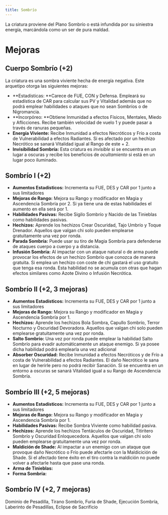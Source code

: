 ```yaml
---
title: Sombrío
---
```


La criatura proviene del Plano Sombrío o está infundida por su siniestra energía, marcándola como un ser de pura maldad. 

# Mejoras

## Cuerpo Sombrío (+2)

La criatura es una sombra viviente hecha de energía negativa. Este arquetipo otorga las siguientes mejoras:

- **Estadísticas: **Carece de FUE, CON y Defensa. Empleará su estadística de CAR para calcular sus PV y Vitalidad además que no podrá emplear habilidades o ataques que no sean Sombríos o de Nigromancia.
- **Incorpóreo: **Obtiene Inmunidad a efectos Físicos, Mentales, Miedo y Aflicciones. Recibe también velocidad de vuelo 1 y puede pasar a través de ranuras pequeñas. 
- **Energía Viviente:** Recibe Inmunidad a efectos Necróticos y Frío a costa de Vulnerabilidad a efectos Radiantes. Si es afectado por un hechizo Necrótico se sanará Vitalidad igual al Rango de este + 2.
- **Invisibilidad Sombría:** Esta criatura es *invisible* si se encuentra en un lugar a oscuras y recibe los beneficios de *ocultamiento* si está en un lugar poco iluminado.

## Sombrío I (+2)

- **Aumentos Estadísticos:** Incrementa su FUE, DES y CAR por 1 junto a sus limitadores
- **Mejoras de Rango:** Mejora su Rango y modificador en Magia y Ascendencia Sombría por 2. Si ya tiene una de estas habilidades el aumento en ella será por 1. 
- **Habilidades Pasivas:** Recibe Sigilo Sombrío y Nacido de las Tinieblas como habilidades pasivas.
- **Hechizos:** Aprende los hechizos Crear Oscuridad, Tajo Umbrío y Toque Drenador. Aquellos que valgan chi solo pueden emplearse gratuitamente una vez por ronda.
- **Parada Sombría:** Puede usar su tiro de Magia Sombría para defenderse de ataques cuerpo a cuerpo y a distancia.
- **Infusión Sombría:** Al impactar con un ataque natural o de arma puede provocar los efectos de un hechizo Sombrío que conozca de manera gratuita. Si emplea un hechizo con coste de chi gastará el uso gratuito que tenga esa ronda. Esta habilidad no se acumula con otras que hagan efectos similares como Azote Divino o Infusión Necrótica.

## Sombrío II (+2, 3 mejoras)

- **Aumentos Estadísticos:** Incrementa su FUE, DES y CAR por 1 junto a sus limitadores
- **Mejoras de Rango:** Mejora su Rango y modificador en Magia y Ascendencia Sombría por 1.
- **Hechizos:** Aprende los hechizos Bola Sombra, Capullo Sombrío, Terror Nocturno y Oscuridad Devoradora. Aquellos que valgan chi solo pueden emplearse gratuitamente una vez por ronda.
- **Salto Sombrío:** Una vez por ronda puede emplear la habilidad Salto Sombrío para evadir automáticamente un ataque enemigo. Si ya posee dicha habilidad podrá emplearla una vez adicional
- **Absorber Oscuridad:** Recibe Inmunidad a efectos Necróticos y de Frío a costa de Vulnerabilidad a efectos Radiantes. El daño Necrótico le sana en lugar de herirle pero no podrá recibir Sanación. Si se encuentra en un entorno a oscuras se sanará Vitalidad igual a su Rango de Ascendencia Sombría.

## Sombrío III (+2, 5 mejoras)

- **Aumentos Estadísticos:** Incrementa su FUE, DES y CAR por 1 junto a sus limitadores
- **Mejoras de Rango:** Mejora su Rango y modificador en Magia y Ascendencia Sombría por 1.
- **Habilidades Pasivas:** Recibe Sombra Viviente como habilidad pasiva.
- **Hechizos:** Aprende los hechizos Tentáculos de Oscuridad, Titiritero Sombrío y Oscuridad Enloquecedora. Aquellos que valgan chi solo pueden emplearse gratuitamente una vez por ronda.
- **Maldición de Shade:** Al impactar a un enemigo con un ataque que provoque daño Necrótico o Frío puede afectarle con la Maldicición de Shade. Si el afectado tiene éxito en el tiro contra la maldición no puede volver a afectarle hasta que pase una ronda.
- **Arma de Tinieblas:**  
- **Forma Sombría:** 

## Sombrío IV (+2, 7 mejoras)

Dominio de Pesadilla, Tirano Sombrío, Furia de Shade, Ejecución Sombría, Laberinto de Pesadillas, Eclipse de Sacrificio
